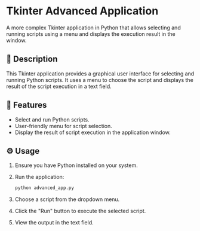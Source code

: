 # Tkinter Advanced Application

A more complex Tkinter application in Python that allows selecting and running scripts using a menu and displays the execution result in the window.

## 📝 Description

This Tkinter application provides a graphical user interface for selecting and running Python scripts. It uses a menu to choose the script and displays the result of the script execution in a text field.

## 🚀 Features

- Select and run Python scripts.
- User-friendly menu for script selection.
- Display the result of script execution in the application window.

## ⚙️ Usage

1. Ensure you have Python installed on your system.
2. Run the application:

    ```bash
    python advanced_app.py
    ```

3. Choose a script from the dropdown menu.
4. Click the "Run" button to execute the selected script.
5. View the output in the text field.
